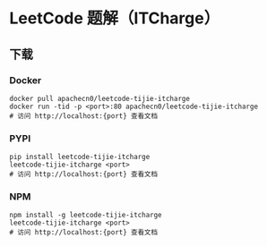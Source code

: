 # LeetCode 题解（ITCharge）

## 下载

### Docker

```
docker pull apachecn0/leetcode-tijie-itcharge
docker run -tid -p <port>:80 apachecn0/leetcode-tijie-itcharge
# 访问 http://localhost:{port} 查看文档
```

### PYPI

```
pip install leetcode-tijie-itcharge
leetcode-tijie-itcharge <port>
# 访问 http://localhost:{port} 查看文档
```

### NPM

```
npm install -g leetcode-tijie-itcharge
leetcode-tijie-itcharge <port>
# 访问 http://localhost:{port} 查看文档
```